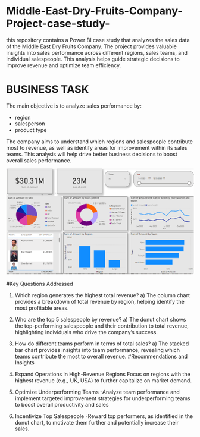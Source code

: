 # Middle-East-Dry-Fruits-Company-Project-case-study-
this repository contains a Power BI case study that analyzes the sales data of the Middle East Dry Fruits Company. The project provides valuable insights into sales performance across different regions, sales teams, and individual salespeople. This analysis helps guide strategic decisions to improve revenue and optimize team efficiency.
# BUSINESS TASK
The main objective is to analyze sales performance by:
- region
- salesperson
- product type
  
The company aims to understand which regions and salespeople contribute most to revenue, as well as identify areas for improvement within its sales teams. This analysis will help drive better business decisions to boost overall sales performance.


![Power BI Dashboard screenshot](https://github.com/raifismail/Middle-East-Dry-Fruits-Company-Project-case-study-/blob/33de14d8acd371f2c4534957e991a83df2dc5b3e/Screenshot%202024-10-16%20113359.png)

#Key Questions Addressed

1. Which region generates the highest total revenue?
a) The column chart provides a breakdown of total revenue by region, helping identify the most profitable areas.
   
2. Who are the top 5 salespeople by revenue?
   a) The donut chart shows the top-performing salespeople and their contribution to total revenue, highlighting individuals 
     who drive the company’s success.

3. How do different teams perform in terms of total sales?
   a) The stacked bar chart provides insights into team performance, revealing which teams contribute the most to overall 
      revenue.
#Recommendations and Insights
1. Expand Operations in High-Revenue Regions
    Focus on regions with the highest revenue (e.g., UK, USA) to further capitalize on market demand.
2. Optimize Underperforming Teams
    -Analyze team performance and implement targeted improvement strategies for underperforming teams to boost overall 
      productivity and sales
3. Incentivize Top Salespeople
    -Reward top performers, as identified in the donut chart, to motivate them further and potentially increase their sales.
  

